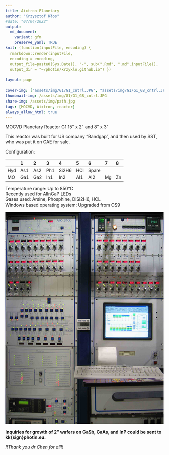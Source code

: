 ```yaml
---
title: Aixtron Planetary 
author: "Krzysztof Kłos"
#date: "07/04/2022"
output:
  md_document:
    variant: gfm
    preserve_yaml: TRUE
knit: (function(inputFile, encoding) {
  rmarkdown::render(inputFile, 
  encoding = encoding, 
  output_file=paste0(Sys.Date(), "-", sub(".Rmd", ".md",inputFile)), 
  output_dir = "~/photin/krzyklo.github.io") })
  
layout: page

cover-img: ["assets/img/G1/G1_cntrl.JPG", "assets/img/G1/G1_GB_cntrl.JPG","assets/img/G1/G1_side.JPG"]
thumbnail-img: /assets/img/G1/G1_GB_cntrl.JPG
share-img: /assets/img/path.jpg
tags: [MOCVD, Aixtron, reactor]
always_allow_html: true
---
```


MOCVD Planetary Reactor G1 15" x 2" and 8" x 3"

This reactor was built for US company “Bandgap”, and then used by SST,
who was put it on CAE for sale.

Configuration:

|     | 1   | 2   | 3   | 4     | 5   | 6     | 7   | 8   |
|-----|:----|:----|:----|:------|:----|:------|:----|:----|
| Hyd | As1 | As2 | Ph1 | Si2H6 | HCl | Spare |     |     |
| MO  | Ga1 | Ga2 | In1 | In2   | Al1 | Al2   | Mg  | Zn  |

Temperature range: Up to 850°C  
Recently used for AlInGaP LEDs  
Gases used: Arsine, Phosphine, DiSi2H6, HCL  
Windows based operating system: Upgraded from OS9

<img src="/assets/img/G1/G1_cntrl.JPG" width="1704" />

**Inquiries for growth of 2” wafers on GaSb, GaAs, and InP could be sent
to kk{sign}photin.eu.**

*!!Thank you dr Chen for all!!*
